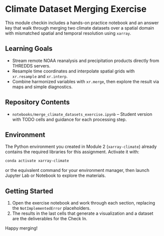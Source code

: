 # Climate Dataset Merging Exercise

This module checkin includes a hands-on practice notebook and an answer key that walk through
merging two climate datasets over a spatial domain with mismatched spatial and temporal
resolution using `xarray`.

## Learning Goals
- Stream remote NOAA reanalysis and precipitation products directly from THREDDS servers.
- Resample time coordinates and interpolate spatial grids with `xr.resample` and `xr.interp`.
- Combine harmonized variables with `xr.merge`, then explore the result via maps and
  simple diagnostics.

## Repository Contents
- `notebooks/merge_climate_datasets_exercise.ipynb` – Student version with TODO cells and
  guidance for each processing step.

## Environment
The Python environment you created in Module 2 (`xarray-climate`) already contains the
required libraries for this assignment. Activate it with:

```bash
conda activate xarray-climate
```

or the equivalent command for your environment manager, then launch Jupyter Lab or
Notebook to explore the materials.

## Getting Started
1. Open the exercise notebook and work through each section, replacing the
   `NotImplementedError` placeholders.
2. The results in the last cells that generate a visualization and a dataset are the deliverables for the Check In.

Happy merging!
